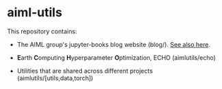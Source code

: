 # aiml-utils
This repository contains:

- The AIML group's jupyter-books blog website (blog/). [See also here](https://ncar.github.io/aiml-utils/home.html).

- **E**arth **C**omputing **H**yperparameter **O**ptimization, ECHO (aimlutils/echo)

- Utilities that are shared across different projects (aimlutils/[utils,data,torch])